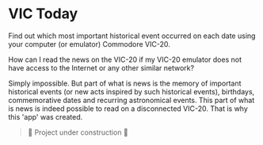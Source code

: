 # VIC Today

Find out which most important historical event occurred on each date using your computer (or emulator) Commodore VIC-20.

How can I read the news on the VIC-20 if my VIC-20 emulator does not have access to the Internet or any other similar network?

Simply impossible. But part of what is news is the memory of important historical events (or new acts inspired by such historical events), birthdays, commemorative dates and recurring astronomical events. This part of what is news is indeed possible to read on a disconnected VIC-20. That is why this 'app' was created.









> :construction: Project under construction :construction:
